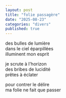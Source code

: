 ```yaml
---
layout: post
title: "folie passagère"
date: "2025-08-23"
categories: "divers"
published: true
---
```


des bulles de lumière  
dans le ciel éparpillées  
illuminent mon esprit  

je scrute à l'horizon  
des bribes de lucidité  
prêtes à éclater  

pour contrer le délire  
ma folie ne fait que passer  
